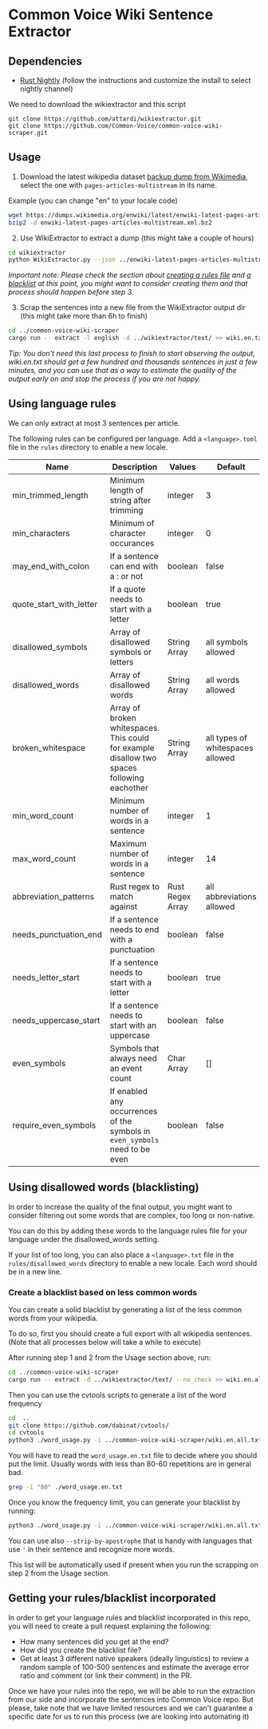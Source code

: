 # Common Voice Wiki Sentence Extractor

## Dependencies

- [Rust Nightly](https://rustup.rs/) (follow the instructions and customize the install to select nightly channel)

We need to download the wikiextractor and this script
```
git clone https://github.com/attardi/wikiextractor.git
git clone https://github.com/Common-Voice/common-voice-wiki-scraper.git
```

## Usage

1. Download the latest wikipedia dataset [backup dump from Wikimedia](https://dumps.wikimedia.org/backup-index-bydb.html), select the one with `pages-articles-multistream` in its name.

Example (you can change "en" to your locale code)

```bash
wget https://dumps.wikimedia.org/enwiki/latest/enwiki-latest-pages-articles-multistream.xml.bz2
bzip2 -d enwiki-latest-pages-articles-multistream.xml.bz2
```

2. Use WikiExtractor to extract a dump (this might take a couple of hours)

```bash
cd wikiextractor
python WikiExtractor.py --json ../enwiki-latest-pages-articles-multistream.xml
```

*Important note: Please check the section about [creating a rules file](#using-language-rules) and [a blacklist](#create-a-blacklist-based-on-less-common-words) at this point, you might want to consider creating them and that process should happen before step 3.*

3. Scrap the sentences into a new file from the WikiExtractor output dir (this might take more than 6h to finish)
```bash
cd ../common-voice-wiki-scraper
cargo run -- extract -l english -d ../wikiextractor/text/ >> wiki.en.txt
```

*Tip: You don't need this last process to finish to start observing the output, wiki.en.txt should get a few hundred and thousands sentences in just a few minutes, and you can use that as a way to estimate the quality of the output early on and stop the process if you are not happy.*

## Using language rules

We can only extract at most 3 sentences per article.

The following rules can be configured per language. Add a `<language>.toml` file in the `rules` directory to enable a new locale.

| Name   |      Description      |  Values | Default |
|--------|-----------------------|---------|---------|
| min_trimmed_length |  Minimum length of string after trimming | integer | 3
| min_characters |  Minimum of character occurances | integer | 0
| may_end_with_colon |  If a sentence can end with a : or not | boolean | false
| quote_start_with_letter |  If a quote needs to start with a letter | boolean | true
| disallowed_symbols |  Array of disallowed symbols or letters | String Array | all symbols allowed
| disallowed_words |  Array of disallowed words | String Array | all words allowed
| broken_whitespace |  Array of broken whitespaces. This could for example disallow two spaces following eachother | String Array | all types of whitespaces allowed
| min_word_count |  Minimum number of words in a sentence | integer | 1
| max_word_count |  Maximum number of words in a sentence | integer | 14
| abbreviation_patterns |  Rust regex to match against | Rust Regex Array | all abbreviations allowed
| needs_punctuation_end |  If a sentence needs to end with a punctuation | boolean | false
| needs_letter_start |  If a sentence needs to start with a letter | boolean | true
| needs_uppercase_start |  If a sentence needs to start with an uppercase | boolean | false
| even_symbols |  Symbols that always need an event count | Char Array | []
| require_even_symbols |  If enabled any occurrences of the symbols in `even_symbols` need to be even | boolean | false

## Using disallowed words (blacklisting)

In order to increase the quality of the final output, you might want to consider filtering out some words that are complex, too long or non-native.

You can do this by adding these words to the language rules file for your language under the disallowed_words setting.

If your list of too long, you can also place a `<language>.txt` file in the `rules/disallowed_words` directory to enable a new locale. Each word should be in a new line.

### Create a blacklist based on less common words

You can create a solid blacklist by generating a list of the less common words from your wikipedia.

To do so, first you should create a full export with all wikipedia sentences. (Note that all processes below will take a while to execute)

After running step 1 and 2 from the Usage section above, run:

```bash
cd ../common-voice-wiki-scraper
cargo run -- extract -d ../wikiextractor/text/ --no_check >> wiki.en.all.txt
```

Then you can use the cvtools scripts to generate a list of the word frequency

```bash
cd  ..
git clone https://github.com/dabinat/cvtools/
cd cvtools
python3 ./word_usage.py -i ../common-voice-wiki-scraper/wiki.en.all.txt >> word_usage.en.txt
```

You will have to read the ``word_usage.en.txt`` file to decide where you should put the limit. Usually words with less than 80-60 repetitions are in general bad.

```bash
grep -i "80" ./word_usage.en.txt
```

Once you know the frequency limit, you can generate your blacklist by running:

```bash
python3 ./word_usage.py -i ../common-voice-wiki-scraper/wiki.en.all.txt --max-frequency 80 --show-words-only >> ../common-voice-wiki-scraper/src/rules/disallowed_words/english.txt
```

You can use also `--strip-by-apostrophe` that is handy with languages that use `'` in their sentence and recognize more words.

This list will be automatically used if present when you run the scrapping on step 2 from the Usage section.

## Getting your rules/blacklist incorporated

In order to get your language rules and blacklist incorporated in this repo, you will need to create a pull request explaining the following:

- How many sentences did you get at the end?
- How did you create the blacklist file?
- Get at least 3 different native speakers (ideally linguistics) to review a random sample of 100-500 sentences and estimate the average error ratio and comment (or link their comment) in the PR.

Once we have your rules into the repo, we will be able to run the extraction from our side and incorporate the sentences into Common Voice repo. But please, take note that we have limited resources and we can't guarantee a specific date for us to run this process (we are looking into automating it)
